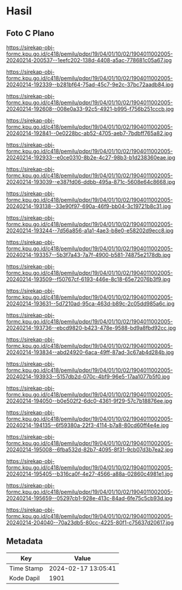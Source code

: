 # Hasil

## Foto C Plano

https://sirekap-obj-formc.kpu.go.id/c418/pemilu/pdpr/19/04/01/10/02/1904011002005-20240214-200537--1eefc202-138d-4408-a5ac-778681c05a67.jpg

https://sirekap-obj-formc.kpu.go.id/c418/pemilu/pdpr/19/04/01/10/02/1904011002005-20240214-192339--b281bf64-75ad-45c7-9e2c-37bc72aadb84.jpg

https://sirekap-obj-formc.kpu.go.id/c418/pemilu/pdpr/19/04/01/10/02/1904011002005-20240214-192608--008e0a33-92c5-4921-b995-f756b251cccb.jpg

https://sirekap-obj-formc.kpu.go.id/c418/pemilu/pdpr/19/04/01/10/02/1904011002005-20240214-192841--0e0228bc-ab52-4705-aeb7-7bdbff765a82.jpg

https://sirekap-obj-formc.kpu.go.id/c418/pemilu/pdpr/19/04/01/10/02/1904011002005-20240214-192933--e0ce0310-8b2e-4c27-98b3-b1d238360eae.jpg

https://sirekap-obj-formc.kpu.go.id/c418/pemilu/pdpr/19/04/01/10/02/1904011002005-20240214-193039--e387fd06-ddbb-495a-871c-5608e64c8668.jpg

https://sirekap-obj-formc.kpu.go.id/c418/pemilu/pdpr/19/04/01/10/02/1904011002005-20240214-193138--33e90f97-690a-46f9-bb04-3c19721b8c31.jpg

https://sirekap-obj-formc.kpu.go.id/c418/pemilu/pdpr/19/04/01/10/02/1904011002005-20240214-193244--7d56a856-a1a1-4ae3-b8e0-e58202d9ecc8.jpg

https://sirekap-obj-formc.kpu.go.id/c418/pemilu/pdpr/19/04/01/10/02/1904011002005-20240214-193357--5b3f7a43-7a7f-4900-b581-74875e2178db.jpg

https://sirekap-obj-formc.kpu.go.id/c418/pemilu/pdpr/19/04/01/10/02/1904011002005-20240214-193509--f50767cf-6193-446e-8c18-65e72076b3f9.jpg

https://sirekap-obj-formc.kpu.go.id/c418/pemilu/pdpr/19/04/01/10/02/1904011002005-20240214-193631--5d7210ad-95ca-463d-b89c-2c05dd985a6c.jpg

https://sirekap-obj-formc.kpu.go.id/c418/pemilu/pdpr/19/04/01/10/02/1904011002005-20240214-193736--ebcd9820-b423-478e-9588-bd9a8fbd92cc.jpg

https://sirekap-obj-formc.kpu.go.id/c418/pemilu/pdpr/19/04/01/10/02/1904011002005-20240214-193834--abd24920-6aca-49ff-87ad-3c67ab4d284b.jpg

https://sirekap-obj-formc.kpu.go.id/c418/pemilu/pdpr/19/04/01/10/02/1904011002005-20240214-193933--5157db2d-070c-4bf9-96e5-17aa1077b5f0.jpg

https://sirekap-obj-formc.kpu.go.id/c418/pemilu/pdpr/19/04/01/10/02/1904011002005-20240214-194050--b0e502f2-6dc0-4361-9f29-57c7b18876ee.jpg

https://sirekap-obj-formc.kpu.go.id/c418/pemilu/pdpr/19/04/01/10/02/1904011002005-20240214-194135--6f59380a-22f3-4114-b7a8-80cd60ff4e4e.jpg

https://sirekap-obj-formc.kpu.go.id/c418/pemilu/pdpr/19/04/01/10/02/1904011002005-20240214-195008--6fba532d-82b7-4095-8f31-9cb07d3b7ea2.jpg

https://sirekap-obj-formc.kpu.go.id/c418/pemilu/pdpr/19/04/01/10/02/1904011002005-20240214-195405--b316ca0f-4e27-4566-a88a-02860c4981e1.jpg

https://sirekap-obj-formc.kpu.go.id/c418/pemilu/pdpr/19/04/01/10/02/1904011002005-20240214-195659--05297cb1-928e-413c-84ad-6fe75c5cb93d.jpg

https://sirekap-obj-formc.kpu.go.id/c418/pemilu/pdpr/19/04/01/10/02/1904011002005-20240214-204040--70a23db5-80cc-4225-80f1-c75637d20617.jpg


## Metadata

| Key        | Value               |
| ---------- | ------------------- |
| Time Stamp | 2024-02-17 13:05:41 |
| Kode Dapil | 1901                |



